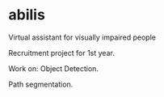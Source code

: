 # abilis
Virtual assistant for visually impaired people

Recruitment project for 1st year.

Work on:
Object Detection.

Path segmentation.

